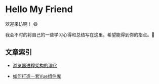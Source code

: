 
# Hello My Friend

欢迎来访啊！ :smile: 

我会不时的将自己的一些学习心得和总结写在这里，希望能得到你的指点。:100:

## 文章索引

- [浏览器进程架构的演化](/web/browser/browser_process)

* [如何打造一套Vue组件库](/web/vue/build_vue_component_lib)